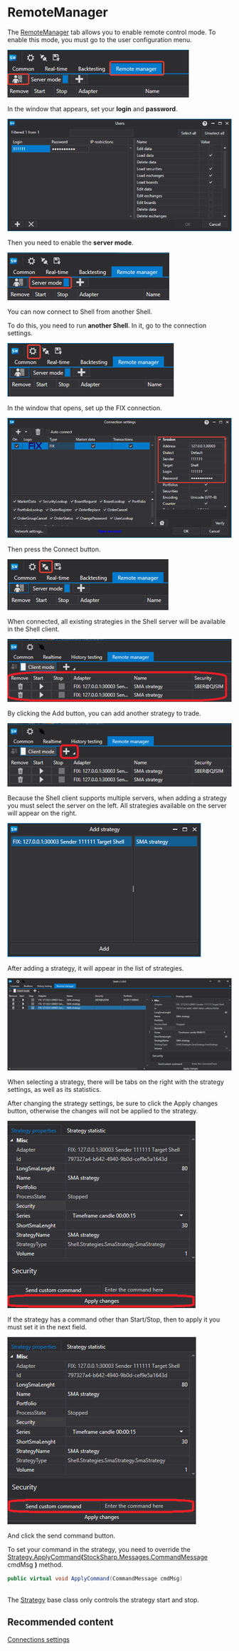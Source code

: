 # RemoteManager

The [RemoteManager]() tab allows you to enable remote control mode. To enable this mode, you must go to the user configuration menu.

![Shell RemoteManager 00](../../../images/shell_remotemanager_00.png)

In the window that appears, set your **login** and **password**.

![Shell RemoteManager 01](../../../images/shell_remotemanager_01.png)

Then you need to enable the **server mode**. 

![Shell RemoteManager 02](../../../images/shell_remotemanager_02.png)

You can now connect to Shell from another Shell.

To do this, you need to run **another Shell**. In it, go to the connection settings.

![Shell RemoteManager 03](../../../images/shell_remotemanager_03.png)

In the window that opens, set up the FIX connection.

![Shell RemoteManager 04](../../../images/shell_remotemanager_04.png)

Then press the Connect button.

![Shell RemoteManager 05](../../../images/shell_remotemanager_05.png)

When connected, all existing strategies in the Shell server will be available in the Shell client.

![Shell RemoteManager 06](../../../images/shell_remotemanager_06.png)

By clicking the Add button, you can add another strategy to trade.

![Shell RemoteManager 07](../../../images/shell_remotemanager_07.png)

Because the Shell client supports multiple servers, when adding a strategy you must select the server on the left. All strategies available on the server will appear on the right.

![Shell RemoteManager 08](../../../images/shell_remotemanager_08.png)

After adding a strategy, it will appear in the list of strategies.

![Shell RemoteManager 09](../../../images/shell_remotemanager_09.png)

When selecting a strategy, there will be tabs on the right with the strategy settings, as well as its statistics.

After changing the strategy settings, be sure to click the Apply changes button, otherwise the changes will not be applied to the strategy.

![Shell RemoteManager 10](../../../images/shell_remotemanager_10.png)

If the strategy has a command other than Start\/Stop, then to apply it you must set it in the next field.

![Shell RemoteManager 11](../../../images/shell_remotemanager_11.png)

And click the send command button.

To set your command in the strategy, you need to override the [Strategy.ApplyCommand](xref:StockSharp.Algo.Strategies.Strategy.ApplyCommand(StockSharp.Messages.CommandMessage))**(**[StockSharp.Messages.CommandMessage](xref:StockSharp.Messages.CommandMessage) cmdMsg **)** method.

```cs
public virtual void ApplyCommand(CommandMessage cmdMsg)
		
```

The [Strategy](xref:StockSharp.Algo.Strategies.Strategy) base class only controls the strategy start and stop.

## Recommended content

[Connections settings](../connections_settings.md)
